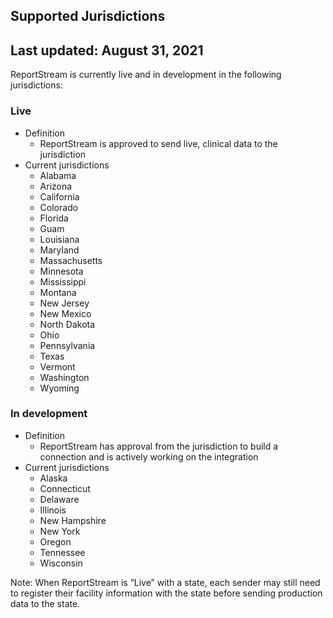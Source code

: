 ## Supported Jurisdictions

## Last updated: August 31, 2021

ReportStream is currently live and in development in the following jurisdictions:  

### Live
* Definition 
  * ReportStream is approved to send live, clinical data to the jurisdiction
* Current jurisdictions
  * Alabama
  * Arizona 
  * California
  * Colorado 
  * Florida
  * Guam
  * Louisiana
  * Maryland
  * Massachusetts
  * Minnesota
  * Mississippi 
  * Montana
  * New Jersey 
  * New Mexico 
  * North Dakota 
  * Ohio 
  * Pennsylvania 
  * Texas 
  * Vermont 
  * Washington
  * Wyoming


### In development 
* Definition 
  * ReportStream has approval from the jurisdiction to build a connection and is actively working on the integration
* Current jurisdictions
  * Alaska
  * Connecticut
  * Delaware
  * Illinois
  * New Hampshire 
  * New York
  * Oregon
  * Tennessee
  * Wisconsin 

Note: When ReportStream is “Live” with a state, each sender may still need to register their facility information with the state before sending production data to the state. 
